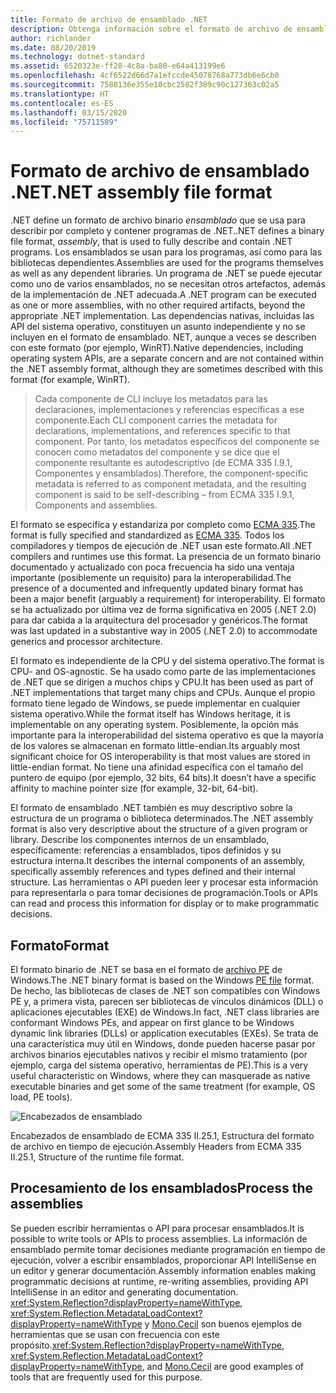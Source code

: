 ```yaml
---
title: Formato de archivo de ensamblado .NET
description: Obtenga información sobre el formato de archivo de ensamblado .NET, que se usa para describir y contiene las bibliotecas y aplicaciones de .NET.
author: richlander
ms.date: 08/20/2019
ms.technology: dotnet-standard
ms.assetid: 6520323e-ff28-4c8a-ba80-e64a413199e6
ms.openlocfilehash: 4cf6522d66d7a1efccde45078768a773db6e6cb0
ms.sourcegitcommit: 7588136e355e10cbc2582f389c90c127363c02a5
ms.translationtype: HT
ms.contentlocale: es-ES
ms.lasthandoff: 03/15/2020
ms.locfileid: "75711589"
---
```

# <a name="net-assembly-file-format"></a><span data-ttu-id="bf049-103">Formato de archivo de ensamblado .NET</span><span class="sxs-lookup"><span data-stu-id="bf049-103">.NET assembly file format</span></span>

<span data-ttu-id="bf049-104">.NET define un formato de archivo binario *ensamblado* que se usa para describir por completo y contener programas de .NET.</span><span class="sxs-lookup"><span data-stu-id="bf049-104">.NET defines a binary file format, *assembly*, that is used to fully describe and contain .NET programs.</span></span> <span data-ttu-id="bf049-105">Los ensamblados se usan para los programas, así como para las bibliotecas dependientes.</span><span class="sxs-lookup"><span data-stu-id="bf049-105">Assemblies are used for the programs themselves as well as any dependent libraries.</span></span> <span data-ttu-id="bf049-106">Un programa de .NET se puede ejecutar como uno de varios ensamblados, no se necesitan otros artefactos, además de la implementación de .NET adecuada.</span><span class="sxs-lookup"><span data-stu-id="bf049-106">A .NET program can be executed as one or more assemblies, with no other required artifacts, beyond the appropriate .NET implementation.</span></span> <span data-ttu-id="bf049-107">Las dependencias nativas, incluidas las API del sistema operativo, constituyen un asunto independiente y no se incluyen en el formato de ensamblado. NET, aunque a veces se describen con este formato (por ejemplo, WinRT).</span><span class="sxs-lookup"><span data-stu-id="bf049-107">Native dependencies, including operating system APIs, are a separate concern and are not contained within the .NET assembly format, although they are sometimes described with this format (for example, WinRT).</span></span>

> <span data-ttu-id="bf049-108">Cada componente de CLI incluye los metadatos para las declaraciones, implementaciones y referencias específicas a ese componente.</span><span class="sxs-lookup"><span data-stu-id="bf049-108">Each CLI component carries the metadata for declarations, implementations, and references specific to that component.</span></span> <span data-ttu-id="bf049-109">Por tanto, los metadatos específicos del componente se conocen como metadatos del componente y se dice que el componente resultante es autodescriptivo (de ECMA 335 I.9.1, Componentes y ensamblados).</span><span class="sxs-lookup"><span data-stu-id="bf049-109">Therefore, the component-specific metadata is referred to as component metadata, and the resulting component is said to be self-describing – from ECMA 335 I.9.1, Components and assemblies.</span></span>

<span data-ttu-id="bf049-110">El formato se especifica y estandariza por completo como [ECMA 335](https://www.ecma-international.org/publications/standards/Ecma-335.htm).</span><span class="sxs-lookup"><span data-stu-id="bf049-110">The format is fully specified and standardized as [ECMA 335](https://www.ecma-international.org/publications/standards/Ecma-335.htm).</span></span> <span data-ttu-id="bf049-111">Todos los compiladores y tiempos de ejecución de .NET usan este formato.</span><span class="sxs-lookup"><span data-stu-id="bf049-111">All .NET compilers and runtimes use this format.</span></span> <span data-ttu-id="bf049-112">La presencia de un formato binario documentado y actualizado con poca frecuencia ha sido una ventaja importante (posiblemente un requisito) para la interoperabilidad.</span><span class="sxs-lookup"><span data-stu-id="bf049-112">The presence of a documented and infrequently updated binary format has been a major benefit (arguably a requirement) for interoperability.</span></span> <span data-ttu-id="bf049-113">El formato se ha actualizado por última vez de forma significativa en 2005 (.NET 2.0) para dar cabida a la arquitectura del procesador y genéricos.</span><span class="sxs-lookup"><span data-stu-id="bf049-113">The format was last updated in a substantive way in 2005 (.NET 2.0) to accommodate generics and processor architecture.</span></span>

<span data-ttu-id="bf049-114">El formato es independiente de la CPU y del sistema operativo.</span><span class="sxs-lookup"><span data-stu-id="bf049-114">The format is CPU- and OS-agnostic.</span></span> <span data-ttu-id="bf049-115">Se ha usado como parte de las implementaciones de .NET que se dirigen a muchos chips y CPU.</span><span class="sxs-lookup"><span data-stu-id="bf049-115">It has been used as part of .NET implementations that target many chips and CPUs.</span></span> <span data-ttu-id="bf049-116">Aunque el propio formato tiene legado de Windows, se puede implementar en cualquier sistema operativo.</span><span class="sxs-lookup"><span data-stu-id="bf049-116">While the format itself has Windows heritage, it is implementable on any operating system.</span></span> <span data-ttu-id="bf049-117">Posiblemente, la opción más importante para la interoperabilidad del sistema operativo es que la mayoría de los valores se almacenan en formato little-endian.</span><span class="sxs-lookup"><span data-stu-id="bf049-117">Its arguably most significant choice for OS interoperability is that most values are stored in little-endian format.</span></span> <span data-ttu-id="bf049-118">No tiene una afinidad específica con el tamaño del puntero de equipo (por ejemplo, 32 bits, 64 bits).</span><span class="sxs-lookup"><span data-stu-id="bf049-118">It doesn’t have a specific affinity to machine pointer size (for example, 32-bit, 64-bit).</span></span>

<span data-ttu-id="bf049-119">El formato de ensamblado .NET también es muy descriptivo sobre la estructura de un programa o biblioteca determinados.</span><span class="sxs-lookup"><span data-stu-id="bf049-119">The .NET assembly format is also very descriptive about the structure of a given program or library.</span></span> <span data-ttu-id="bf049-120">Describe los componentes internos de un ensamblado, específicamente: referencias a ensamblados, tipos definidos y su estructura interna.</span><span class="sxs-lookup"><span data-stu-id="bf049-120">It describes the internal components of an assembly, specifically assembly references and types defined and their internal structure.</span></span> <span data-ttu-id="bf049-121">Las herramientas o API pueden leer y procesar esta información para representarla o para tomar decisiones de programación.</span><span class="sxs-lookup"><span data-stu-id="bf049-121">Tools or APIs can read and process this information for display or to make programmatic decisions.</span></span>

## <a name="format"></a><span data-ttu-id="bf049-122">Formato</span><span class="sxs-lookup"><span data-stu-id="bf049-122">Format</span></span>

<span data-ttu-id="bf049-123">El formato binario de .NET se basa en el formato de [archivo PE](https://en.wikipedia.org/wiki/Portable_Executable) de Windows.</span><span class="sxs-lookup"><span data-stu-id="bf049-123">The .NET binary format is based on the Windows [PE file](https://en.wikipedia.org/wiki/Portable_Executable) format.</span></span> <span data-ttu-id="bf049-124">De hecho, las bibliotecas de clases de .NET son compatibles con Windows PE y, a primera vista, parecen ser bibliotecas de vínculos dinámicos (DLL) o aplicaciones ejecutables (EXE) de Windows.</span><span class="sxs-lookup"><span data-stu-id="bf049-124">In fact, .NET class libraries are conformant Windows PEs, and appear on first glance to be Windows dynamic link libraries (DLLs) or application executables (EXEs).</span></span> <span data-ttu-id="bf049-125">Se trata de una característica muy útil en Windows, donde pueden hacerse pasar por archivos binarios ejecutables nativos y recibir el mismo tratamiento (por ejemplo, carga del sistema operativo, herramientas de PE).</span><span class="sxs-lookup"><span data-stu-id="bf049-125">This is a very useful characteristic on Windows, where they can masquerade as native executable binaries and get some of the same treatment (for example, OS load, PE tools).</span></span>

![Encabezados de ensamblado](../media/assembly-format/assembly-headers.png)

<span data-ttu-id="bf049-127">Encabezados de ensamblado de ECMA 335 II.25.1, Estructura del formato de archivo en tiempo de ejecución.</span><span class="sxs-lookup"><span data-stu-id="bf049-127">Assembly Headers from ECMA 335 II.25.1, Structure of the runtime file format.</span></span>

## <a name="process-the-assemblies"></a><span data-ttu-id="bf049-128">Procesamiento de los ensamblados</span><span class="sxs-lookup"><span data-stu-id="bf049-128">Process the assemblies</span></span>

<span data-ttu-id="bf049-129">Se pueden escribir herramientas o API para procesar ensamblados.</span><span class="sxs-lookup"><span data-stu-id="bf049-129">It is possible to write tools or APIs to process assemblies.</span></span> <span data-ttu-id="bf049-130">La información de ensamblado permite tomar decisiones mediante programación en tiempo de ejecución, volver a escribir ensamblados, proporcionar API IntelliSense en un editor y generar documentación.</span><span class="sxs-lookup"><span data-stu-id="bf049-130">Assembly information enables making programmatic decisions at runtime, re-writing assemblies, providing API IntelliSense in an editor and generating documentation.</span></span> <span data-ttu-id="bf049-131"><xref:System.Reflection?displayProperty=nameWithType>, <xref:System.Reflection.MetadataLoadContext?displayProperty=nameWithType> y [Mono.Cecil](https://www.mono-project.com/docs/tools+libraries/libraries/Mono.Cecil/) son buenos ejemplos de herramientas que se usan con frecuencia con este propósito.</span><span class="sxs-lookup"><span data-stu-id="bf049-131"><xref:System.Reflection?displayProperty=nameWithType>, <xref:System.Reflection.MetadataLoadContext?displayProperty=nameWithType>, and [Mono.Cecil](https://www.mono-project.com/docs/tools+libraries/libraries/Mono.Cecil/) are good examples of tools that are frequently used for this purpose.</span></span>
